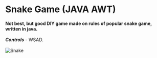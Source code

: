 # **Snake Game (JAVA AWT)**
**Not best, but good DIY game made on rules of popular snake game, written in java.**<br><br>
**_Controls_** - WSAD.<br><br>
![Snake](/Snake.png)
